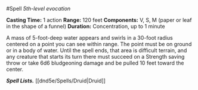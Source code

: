 #Spell
*5th-level evocation*

**Casting Time:** 1 action
**Range:** 120 feet
**Components:** V, S, M (paper or leaf in the shape of a funnel)
**Duration:** Concentration, up to 1 minute

A mass of 5-foot-deep water appears and swirls in a 30-foot radius centered on a point you can see within range. The point must be on ground or in a body of water. Until the spell ends, that area is difficult terrain, and any creature that starts its turn there must succeed on a Strength saving throw or take 6d6 bludgeoning damage and be pulled 10 feet toward the center.

***Spell Lists.*** [[dnd5e/Spells/Druid\|Druid]]